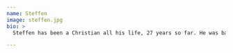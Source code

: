 ```yaml
---
name: Steffen
image: steffen.jpg
bio: >
  Steffen has been a Christian all his life, 27 years so far. He was baptized at 14 at a youth camp in Poland. He lives in Tennessee but is a citizen of both France and the United States. He is currently working as an independent contractor, and he has so far spent one year at the Full Time Training in London - a seminary of sorts - and he is planning on going back as soon as possible. He has served with youth often, even during his high school years, and continues to do so now. He loves God's Word, and the depths and riches that can be found therein. That's why He has started doing online Bible studies - so that what He has learned about the Bible can be passed on to others, as it not only should, but must be.

---
```

